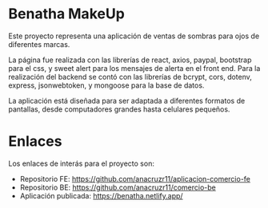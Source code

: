 # Benatha MakeUp
Este proyecto representa una aplicación de ventas de sombras para ojos de diferentes marcas.

La página fue realizada con las librerías de react, axios, paypal, bootstrap para el css, y sweet alert para los mensajes de alerta en el front end. Para la realización del backend se contó con las librerías de bcrypt, cors, dotenv, express, jsonwebtoken, y mongoose para la base de datos.

La aplicación está diseñada para ser adaptada a diferentes formatos de pantallas, desde computadores grandes hasta celulares pequeños.

# Enlaces
Los enlaces de interás para el proyecto son:
- Repositorio FE: https://github.com/anacruzr11/aplicacion-comercio-fe
- Repositorio BE: https://github.com/anacruzr11/comercio-be
- Aplicación publicada: https://benatha.netlify.app/